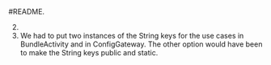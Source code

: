 #README.

2. 
3. We had to put two instances of the String keys for the use cases in BundleActivity and in 
ConfigGateway. The other option would have been to make the String keys public and static. 

